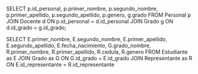 SELECT
p.id_personal,
p.primer_nombre,
p.segundo_nombre,
p.primer_apellido,
p.segundo_apellido,
p.genero,
g.grado
FROM
Personal p
JOIN
Docente d ON p.id_personal = d.id_personal
JOIN
Grado g ON d.id_grado = g.id_grado;


SELECT E.primer_nombre, E.segundo_nombre, E.primer_apellido,
 E.segundo_apellido, E.fecha_nacimiento, G.grado_nombre, R.primer_nombre, R.primer_apellido, R.cedula, R.genero
FROM Estudiante as E
JOIN Grado as G ON G.id_grado = E.id_grado
JOIN Representante as R ON E.id_representante = R.id_representante